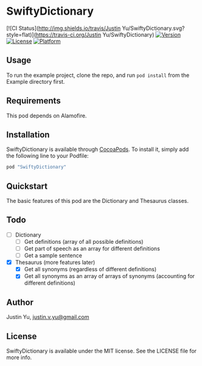 # SwiftyDictionary

[![CI Status](http://img.shields.io/travis/Justin Yu/SwiftyDictionary.svg?style=flat)](https://travis-ci.org/Justin Yu/SwiftyDictionary)
[![Version](https://img.shields.io/cocoapods/v/SwiftyDictionary.svg?style=flat)](http://cocoapods.org/pods/SwiftyDictionary)
[![License](https://img.shields.io/cocoapods/l/SwiftyDictionary.svg?style=flat)](http://cocoapods.org/pods/SwiftyDictionary)
[![Platform](https://img.shields.io/cocoapods/p/SwiftyDictionary.svg?style=flat)](http://cocoapods.org/pods/SwiftyDictionary)

## Usage

To run the example project, clone the repo, and run `pod install` from the Example directory first.

## Requirements

This pod depends on Alamofire.

## Installation

SwiftyDictionary is available through [CocoaPods](http://cocoapods.org). To install
it, simply add the following line to your Podfile:

```ruby
pod "SwiftyDictionary"
```

## Quickstart

The basic features of this pod are the Dictionary and Thesaurus classes.

## Todo

- [ ] Dictionary
    - [ ] Get definitions (array of all possible definitions)
    - [ ] Get part of speech as an array for different definitions
    - [ ] Get a sample sentence
- [x] Thesaurus (more features later)
    - [x] Get all synonyms (regardless of different definitions)
    - [x] Get all synonyms as an array of arrays of synonyms (accounting for different definitions)

## Author

Justin Yu, justin.v.yu@gmail.com

## License

SwiftyDictionary is available under the MIT license. See the LICENSE file for more info.
